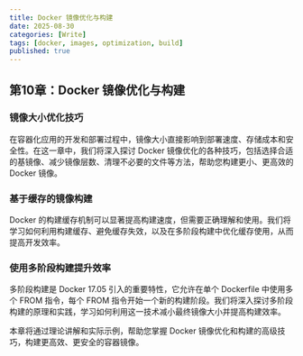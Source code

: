 ```yaml
---
title: Docker 镜像优化与构建
date: 2025-08-30
categories: [Write]
tags: [docker, images, optimization, build]
published: true
---
```


## 第10章：Docker 镜像优化与构建

### 镜像大小优化技巧

在容器化应用的开发和部署过程中，镜像大小直接影响到部署速度、存储成本和安全性。在这一章中，我们将深入探讨 Docker 镜像优化的各种技巧，包括选择合适的基镜像、减少镜像层数、清理不必要的文件等方法，帮助您构建更小、更高效的 Docker 镜像。

### 基于缓存的镜像构建

Docker 的构建缓存机制可以显著提高构建速度，但需要正确理解和使用。我们将学习如何利用构建缓存、避免缓存失效，以及在多阶段构建中优化缓存使用，从而提高开发效率。

### 使用多阶段构建提升效率

多阶段构建是 Docker 17.05 引入的重要特性，它允许在单个 Dockerfile 中使用多个 FROM 指令，每个 FROM 指令开始一个新的构建阶段。我们将深入探讨多阶段构建的原理和实践，学习如何利用这一技术减小最终镜像大小并提高构建效率。

本章将通过理论讲解和实际示例，帮助您掌握 Docker 镜像优化和构建的高级技巧，构建更高效、更安全的容器镜像。